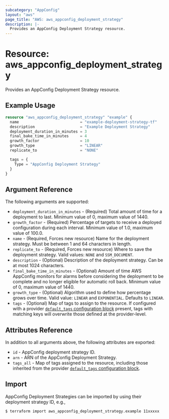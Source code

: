 ```yaml
---
subcategory: "AppConfig"
layout: "aws"
page_title: "AWS: aws_appconfig_deployment_strategy"
description: |-
  Provides an AppConfig Deployment Strategy resource.
---
```


# Resource: aws_appconfig_deployment_strategy

Provides an AppConfig Deployment Strategy resource.

## Example Usage

```terraform
resource "aws_appconfig_deployment_strategy" "example" {
  name                           = "example-deployment-strategy-tf"
  description                    = "Example Deployment Strategy"
  deployment_duration_in_minutes = 3
  final_bake_time_in_minutes     = 4
  growth_factor                  = 10
  growth_type                    = "LINEAR"
  replicate_to                   = "NONE"

  tags = {
    Type = "AppConfig Deployment Strategy"
  }
}
```

## Argument Reference

The following arguments are supported:

* `deployment_duration_in_minutes` - (Required) Total amount of time for a deployment to last. Minimum value of 0, maximum value of 1440.
* `growth_factor` - (Required) Percentage of targets to receive a deployed configuration during each interval. Minimum value of 1.0, maximum value of 100.0.
* `name` - (Required, Forces new resource) Name for the deployment strategy. Must be between 1 and 64 characters in length.
* `replicate_to` - (Required, Forces new resource) Where to save the deployment strategy. Valid values: `NONE` and `SSM_DOCUMENT`.
* `description` - (Optional) Description of the deployment strategy. Can be at most 1024 characters.
* `final_bake_time_in_minutes` - (Optional) Amount of time AWS AppConfig monitors for alarms before considering the deployment to be complete and no longer eligible for automatic roll back. Minimum value of 0, maximum value of 1440.
* `growth_type` - (Optional) Algorithm used to define how percentage grows over time. Valid value: `LINEAR` and `EXPONENTIAL`. Defaults to `LINEAR`.
* `tags` - (Optional) Map of tags to assign to the resource. If configured with a provider [`default_tags` configuration block](https://registry.terraform.io/providers/hashicorp/aws/latest/docs#default_tags-configuration-block) present, tags with matching keys will overwrite those defined at the provider-level.

## Attributes Reference

In addition to all arguments above, the following attributes are exported:

* `id` - AppConfig deployment strategy ID.
* `arn` - ARN of the AppConfig Deployment Strategy.
* `tags_all` - Map of tags assigned to the resource, including those inherited from the provider [`default_tags` configuration block](https://registry.terraform.io/providers/hashicorp/aws/latest/docs#default_tags-configuration-block).

## Import

AppConfig Deployment Strategies can be imported by using their deployment strategy ID, e.g.,

```
$ terraform import aws_appconfig_deployment_strategy.example 11xxxxx
```
